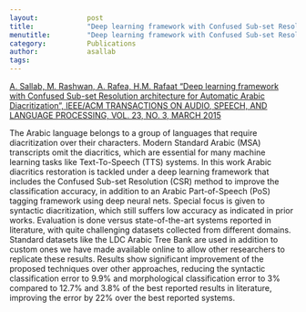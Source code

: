 ```yaml
---
layout:            post
title:             "Deep learning framework with Confused Sub-set Resolution architecture for Automatic Arabic Diacritization"
menutitle:         "Deep learning framework with Confused Sub-set Resolution architecture for Automatic Arabic Diacritization"
category:          Publications
author:            asallab
tags:              
---
```


[A. Sallab, M. Rashwan, A. Rafea, H.M. Rafaat “Deep learning framework with Confused Sub-set Resolution architecture for Automatic Arabic Diacritization”, IEEE/ACM TRANSACTIONS ON AUDIO, SPEECH, AND LANGUAGE PROCESSING, VOL. 23, NO. 3, MARCH 2015](https://ieeexplore.ieee.org/document/7050392/)


The Arabic language belongs to a group of languages that require diacritization over their characters. Modern Standard Arabic (MSA) transcripts omit the diacritics, which are essential for many machine learning tasks like Text-To-Speech (TTS) systems. In this work Arabic diacritics restoration is tackled under a deep learning framework that includes the Confused Sub-set Resolution (CSR) method to improve the classification accuracy, in addition to an Arabic Part-of-Speech (PoS) tagging framework using deep neural nets. Special focus is given to syntactic diacritization, which still suffers low accuracy as indicated in prior works. Evaluation is done versus state-of-the-art systems reported in literature, with quite challenging datasets collected from different domains. Standard datasets like the LDC Arabic Tree Bank are used in addition to custom ones we have made available online to allow other researchers to replicate these results. Results show significant improvement of the proposed techniques over other approaches, reducing the syntactic classification error to 9.9% and morphological classification error to 3% compared to 12.7% and 3.8% of the best reported results in literature, improving the error by 22% over the best reported systems.
